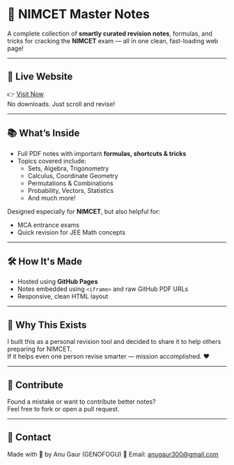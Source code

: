 # 📘 NIMCET Master Notes

A complete collection of **smartly curated revision notes**, formulas, and tricks for cracking the **NIMCET** exam — all in one clean, fast-loading web page!

---

## 🔗 Live Website

👉 [Visit Now](https://genofogu.github.io/Quickrevision/)  
No downloads. Just scroll and revise!

---

## 📚 What’s Inside

- Full PDF notes with important **formulas, shortcuts & tricks**
- Topics covered include:
  - Sets, Algebra, Trigonometry
  - Calculus, Coordinate Geometry
  - Permutations & Combinations
  - Probability, Vectors, Statistics
  - And much more!

Designed especially for **NIMCET**, but also helpful for:
- MCA entrance exams
- Quick revision for JEE Math concepts

---

## 🛠 How It's Made

- Hosted using **GitHub Pages**
- Notes embedded using `<iframe>` and raw GitHub PDF URLs
- Responsive, clean HTML layout

---

## 🧠 Why This Exists

I built this as a personal revision tool and decided to share it to help others preparing for NIMCET.  
If it helps even one person revise smarter — mission accomplished. ❤️

---

## 🤝 Contribute

Found a mistake or want to contribute better notes?  
Feel free to fork or open a pull request.

---

## 📩 Contact

Made with 💙 by Anu Gaur (GENOFOGU) 
📧 Email: anugaur300@gmail.com


